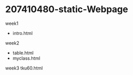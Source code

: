 # 207410480-static-Webpage

week1
* intro.html

week2
* table.html
* myclass.html

week3
tku60.html
